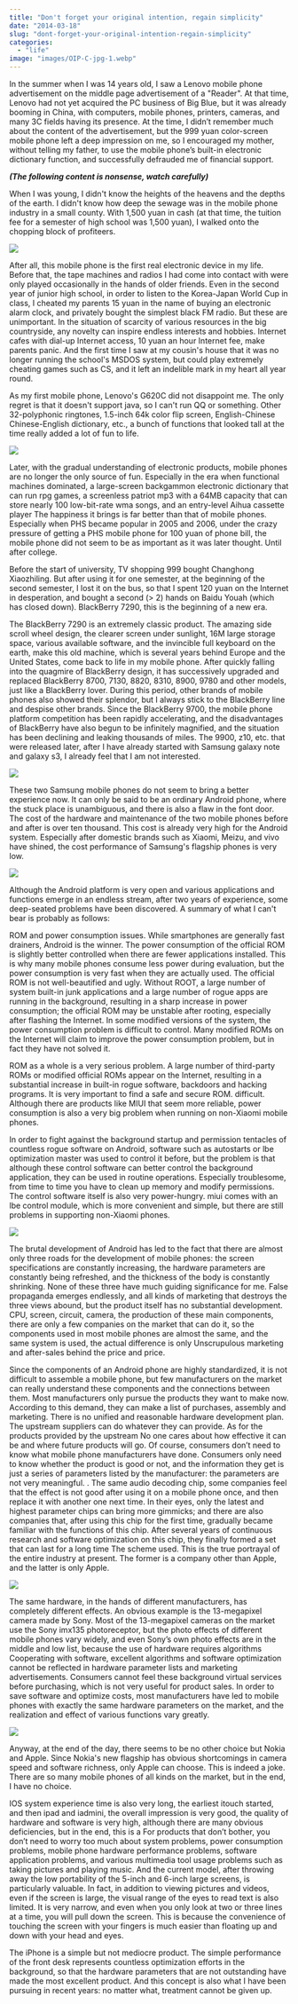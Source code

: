 ```yaml
---
title: "Don't forget your original intention, regain simplicity"
date: "2014-03-18"
slug: "dont-forget-your-original-intention-regain-simplicity"
categories: 
  - "life"
image: "images/OIP-C-jpg-1.webp"
---
```


In the summer when I was 14 years old, I saw a Lenovo mobile phone advertisement on the middle page advertisement of a "Reader". At that time, Lenovo had not yet acquired the PC business of Big Blue, but it was already booming in China, with computers, mobile phones, printers, cameras, and many 3C fields having its presence. At the time, I didn’t remember much about the content of the advertisement, but the 999 yuan color-screen mobile phone left a deep impression on me, so I encouraged my mother, without telling my father, to use the mobile phone’s built-in electronic dictionary function, and successfully defrauded me of financial support.



***(The following content is nonsense, watch carefully)***

When I was young, I didn't know the heights of the heavens and the depths of the earth. I didn't know how deep the sewage was in the mobile phone industry in a small county. With 1,500 yuan in cash (at that time, the tuition fee for a semester of high school was 1,500 yuan), I walked onto the chopping block of profiteers.

![](images/5-Lenove-G620C-300x300.webp)

After all, this mobile phone is the first real electronic device in my life. Before that, the tape machines and radios I had come into contact with were only played occasionally in the hands of older friends. Even in the second year of junior high school, in order to listen to the Korea-Japan World Cup in class, I cheated my parents 15 yuan in the name of buying an electronic alarm clock, and privately bought the simplest black FM radio. But these are unimportant. In the situation of scarcity of various resources in the big countryside, any novelty can inspire endless interests and hobbies. Internet cafes with dial-up Internet access, 10 yuan an hour Internet fee, make parents panic. And the first time I saw at my cousin's house that it was no longer running the school's MSDOS system, but could play extremely cheating games such as CS, and it left an indelible mark in my heart all year round.

As my first mobile phone, Lenovo's G620C did not disappoint me. The only regret is that it doesn't support java, so I can't run QQ or something. Other 32-polyphonic ringtones, 1.5-inch 64k color flip screen, English-Chinese Chinese-English dictionary, etc., a bunch of functions that looked tall at the time really added a lot of fun to life.

![](images/eebbk162416830-jpg.webp)

Later, with the gradual understanding of electronic products, mobile phones are no longer the only source of fun. Especially in the era when functional machines dominated, a large-screen backgammon electronic dictionary that can run rpg games, a screenless patriot mp3 with a 64MB capacity that can store nearly 100 low-bit-rate wma songs, and an entry-level Aihua cassette player The happiness it brings is far better than that of mobile phones. Especially when PHS became popular in 2005 and 2006, under the crazy pressure of getting a PHS mobile phone for 100 yuan of phone bill, the mobile phone did not seem to be as important as it was later thought. Until after college.

Before the start of university, TV shopping 999 bought Changhong Xiaozhiling. But after using it for one semester, at the beginning of the second semester, I lost it on the bus, so that I spent 120 yuan on the Internet in desperation, and bought a second (> 2) hands on Baidu Youah (which has closed down). BlackBerry 7290, this is the beginning of a new era.

The BlackBerry 7290 is an extremely classic product. The amazing side scroll wheel design, the clearer screen under sunlight, 16M large storage space, various available software, and the invincible full keyboard on the earth, make this old machine, which is several years behind Europe and the United States, come back to life in my mobile phone. After quickly falling into the quagmire of BlackBerry design, it has successively upgraded and replaced BlackBerry 8700, 7130, 8820, 8310, 8900, 9780 and other models, just like a BlackBerry lover. During this period, other brands of mobile phones also showed their splendor, but I always stick to the BlackBerry line and despise other brands. Since the BlackBerry 9700, the mobile phone platform competition has been rapidly accelerating, and the disadvantages of BlackBerry have also begun to be infinitely magnified, and the situation has been declining and leaking thousands of miles. The 9900, z10, etc. that were released later, after I have already started with Samsung galaxy note and galaxy s3, I already feel that I am not interested.

![](images/rimblackberry7290-1356315219-3-jpg.webp)

These two Samsung mobile phones do not seem to bring a better experience now. It can only be said to be an ordinary Android phone, where the stuck place is unambiguous, and there is also a flaw in the font door. The cost of the hardware and maintenance of the two mobile phones before and after is over ten thousand. This cost is already very high for the Android system. Especially after domestic brands such as Xiaomi, Meizu, and vivo have shined, the cost performance of Samsung's flagship phones is very low.

![](images/samsung-galaxy-note-featured-jpg.webp)

Although the Android platform is very open and various applications and functions emerge in an endless stream, after two years of experience, some deep-seated problems have been discovered. A summary of what I can't bear is probably as follows:

ROM and power consumption issues. While smartphones are generally fast drainers, Android is the winner. The power consumption of the official ROM is slightly better controlled when there are fewer applications installed. This is why many mobile phones consume less power during evaluation, but the power consumption is very fast when they are actually used. The official ROM is not well-beautified and ugly. Without ROOT, a large number of system built-in junk applications and a large number of rogue apps are running in the background, resulting in a sharp increase in power consumption; the official ROM may be unstable after rooting, especially after flashing the Internet. In some modified versions of the system, the power consumption problem is difficult to control. Many modified ROMs on the Internet will claim to improve the power consumption problem, but in fact they have not solved it.

ROM as a whole is a very serious problem. A large number of third-party ROMs or modified official ROMs appear on the Internet, resulting in a substantial increase in built-in rogue software, backdoors and hacking programs. It is very important to find a safe and secure ROM. difficult. Although there are products like MIUI that seem more reliable, power consumption is also a very big problem when running on non-Xiaomi mobile phones.

In order to fight against the background startup and permission tentacles of countless rogue software on Android, software such as autostarts or lbe optimization master was used to control it before, but the problem is that although these control software can better control the background application, they can be used in routine operations. Especially troublesome, from time to time you have to clean up memory and modify permissions. The control software itself is also very power-hungry. miui comes with an lbe control module, which is more convenient and simple, but there are still problems in supporting non-Xiaomi phones.

![](images/screenshot1.png)

The brutal development of Android has led to the fact that there are almost only three roads for the development of mobile phones: the screen specifications are constantly increasing, the hardware parameters are constantly being refreshed, and the thickness of the body is constantly shrinking. None of these three have much guiding significance for me. False propaganda emerges endlessly, and all kinds of marketing that destroys the three views abound, but the product itself has no substantial development. CPU, screen, circuit, camera, the production of these main components, there are only a few companies on the market that can do it, so the components used in most mobile phones are almost the same, and the same system is used, the actual difference is only Unscrupulous marketing and after-sales behind the price and price.

Since the components of an Android phone are highly standardized, it is not difficult to assemble a mobile phone, but few manufacturers on the market can really understand these components and the connections between them. Most manufacturers only pursue the products they want to make now. According to this demand, they can make a list of purchases, assembly and marketing. There is no unified and reasonable hardware development plan. The upstream suppliers can do whatever they can provide. As for the products provided by the upstream No one cares about how effective it can be and where future products will go. Of course, consumers don’t need to know what mobile phone manufacturers have done. Consumers only need to know whether the product is good or not, and the information they get is just a series of parameters listed by the manufacturer: the parameters are not very meaningful. . The same audio decoding chip, some companies feel that the effect is not good after using it on a mobile phone once, and then replace it with another one next time. In their eyes, only the latest and highest parameter chips can bring more gimmicks; and there are also companies that, after using this chip for the first time, gradually became familiar with the functions of this chip. After several years of continuous research and software optimization on this chip, they finally formed a set that can last for a long time The scheme used. This is the true portrayal of the entire industry at present. The former is a company other than Apple, and the latter is only Apple.

![](images/pi15726-jpg.webp)

The same hardware, in the hands of different manufacturers, has completely different effects. An obvious example is the 13-megapixel camera made by Sony. Most of the 13-megapixel cameras on the market use the Sony imx135 photoreceptor, but the photo effects of different mobile phones vary widely, and even Sony’s own photo effects are in the middle and low list, because the use of hardware requires algorithms Cooperating with software, excellent algorithms and software optimization cannot be reflected in hardware parameter lists and marketing advertisements. Consumers cannot feel these background virtual services before purchasing, which is not very useful for product sales. In order to save software and optimize costs, most manufacturers have led to mobile phones with exactly the same hardware parameters on the market, and the realization and effect of various functions vary greatly. 

![](images/Sony-IMX135-stacked-image-sensor2-jpg.webp)

Anyway, at the end of the day, there seems to be no other choice but Nokia and Apple. Since Nokia's new flagship has obvious shortcomings in camera speed and software richness, only Apple can choose. This is indeed a joke. There are so many mobile phones of all kinds on the market, but in the end, I have no choice.

IOS system experience time is also very long, the earliest itouch started, and then ipad and iadmini, the overall impression is very good, the quality of hardware and software is very high, although there are many obvious deficiencies, but in the end, this is a For products that don’t bother, you don’t need to worry too much about system problems, power consumption problems, mobile phone hardware performance problems, software application problems, and various multimedia tool usage problems such as taking pictures and playing music. And the current model, after throwing away the low portability of the 5-inch and 6-inch large screens, is particularly valuable. In fact, in addition to viewing pictures and videos, even if the screen is large, the visual range of the eyes to read text is also limited. It is very narrow, and even when you only look at two or three lines at a time, you will pull down the screen. This is because the convenience of touching the screen with your fingers is much easier than floating up and down with your head and eyes.

The iPhone is a simple but not mediocre product. The simple performance of the front desk represents countless optimization efforts in the background, so that the hardware parameters that are not outstanding have made the most excellent product. And this concept is also what I have been pursuing in recent years: no matter what, treatment cannot be given up.

